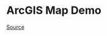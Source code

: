 # ArcGIS Map Demo

[Source](https://Hsu-hui.github.io/ArcGIS_Map/ArcGIS_Demo/WebApplication1/ArcGIS_Demo.html)


